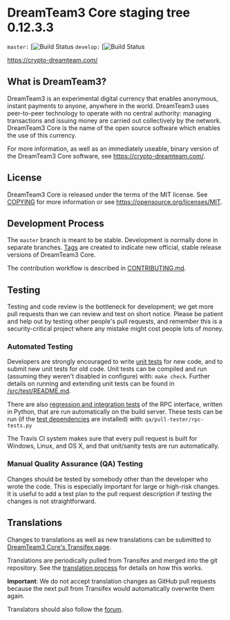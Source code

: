 DreamTeam3 Core staging tree 0.12.3.3
===============================

`master:` [![Build Status](https://github.com/DreamTeamCoin3/DT3/tree/master)
`develop:` [![Build Status](https://github.com/DreamTeamCoin3/DT3/branches)

https://crypto-dreamteam.com/


What is DreamTeam3?
----------------

DreamTeam3 is an experimental digital currency that enables anonymous, instant
payments to anyone, anywhere in the world. DreamTeam3 uses peer-to-peer technology
to operate with no central authority: managing transactions and issuing money
are carried out collectively by the network. DreamTeam3 Core is the name of the open
source software which enables the use of this currency.

For more information, as well as an immediately useable, binary version of
the DreamTeam3 Core software, see https://crypto-dreamteam.com/.


License
-------

DreamTeam3 Core is released under the terms of the MIT license. See [COPYING](COPYING) for more
information or see https://opensource.org/licenses/MIT.

Development Process
-------------------

The `master` branch is meant to be stable. Development is normally done in separate branches.
[Tags](https://github.com/DreamTeamCoin3/DT3/tags) are created to indicate new official,
stable release versions of DreamTeam3 Core.

The contribution workflow is described in [CONTRIBUTING.md](CONTRIBUTING.md).

Testing
-------

Testing and code review is the bottleneck for development; we get more pull
requests than we can review and test on short notice. Please be patient and help out by testing
other people's pull requests, and remember this is a security-critical project where any mistake might cost people
lots of money.

### Automated Testing

Developers are strongly encouraged to write [unit tests](src/test/README.md) for new code, and to
submit new unit tests for old code. Unit tests can be compiled and run
(assuming they weren't disabled in configure) with: `make check`. Further details on running
and extending unit tests can be found in [/src/test/README.md](/src/test/README.md).

There are also [regression and integration tests](/qa) of the RPC interface, written
in Python, that are run automatically on the build server.
These tests can be run (if the [test dependencies](/qa) are installed) with: `qa/pull-tester/rpc-tests.py`

The Travis CI system makes sure that every pull request is built for Windows, Linux, and OS X, and that unit/sanity tests are run automatically.

### Manual Quality Assurance (QA) Testing

Changes should be tested by somebody other than the developer who wrote the
code. This is especially important for large or high-risk changes. It is useful
to add a test plan to the pull request description if testing the changes is
not straightforward.

Translations
------------

Changes to translations as well as new translations can be submitted to
[DreamTeam3 Core's Transifex page](https://www.contact@crypto-dreamteam.com/).

Translations are periodically pulled from Transifex and merged into the git repository. See the
[translation process](doc/translation_process.md) for details on how this works.

**Important**: We do not accept translation changes as GitHub pull requests because the next
pull from Transifex would automatically overwrite them again.

Translators should also follow the [forum](https://discord.gg/MDsr4FU).
